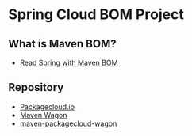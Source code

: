 # Spring Cloud BOM Project

## What is Maven BOM?
- [Read Spring with Maven BOM](https://www.baeldung.com/spring-maven-bom)

## Repository
- [Packagecloud.io](https://packagecloud.io/)
- [Maven Wagon](https://maven.apache.org/wagon/)
- [maven-packagecloud-wagon](https://github.com/computology/maven-packagecloud-wagon)

